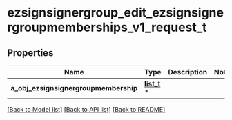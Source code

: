# ezsignsignergroup_edit_ezsignsignergroupmemberships_v1_request_t

## Properties
Name | Type | Description | Notes
------------ | ------------- | ------------- | -------------
**a_obj_ezsignsignergroupmembership** | [**list_t**](ezsignsignergroupmembership_request_compound.md) \* |  | 

[[Back to Model list]](../README.md#documentation-for-models) [[Back to API list]](../README.md#documentation-for-api-endpoints) [[Back to README]](../README.md)


